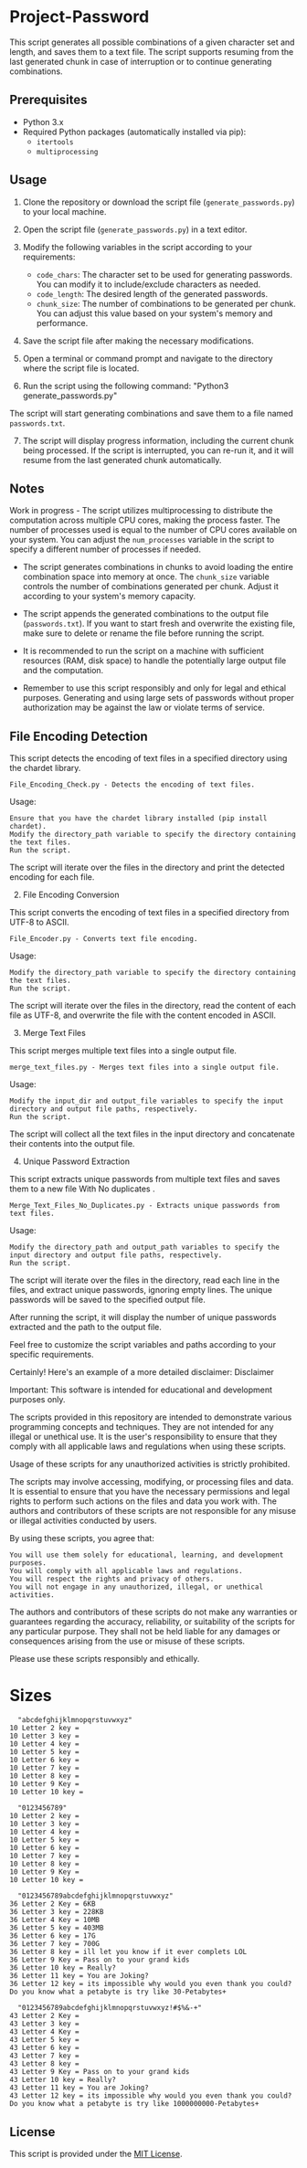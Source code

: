 # Project-Password
This script generates all possible combinations of a given character set and length, and saves them to a text file.
The script supports resuming from the last generated chunk in case of interruption or to continue generating combinations.

## Prerequisites

- Python 3.x
- Required Python packages (automatically installed via pip):
  - `itertools`
  - `multiprocessing`

## Usage

1. Clone the repository or download the script file (`generate_passwords.py`) to your local machine.

2. Open the script file (`generate_passwords.py`) in a text editor.

3. Modify the following variables in the script according to your requirements:

   - `code_chars`: The character set to be used for generating passwords. You can modify it to include/exclude characters as needed.
   - `code_length`: The desired length of the generated passwords.
   - `chunk_size`: The number of combinations to be generated per chunk. You can adjust this value based on your system's memory and performance.

4. Save the script file after making the necessary modifications.

5. Open a terminal or command prompt and navigate to the directory where the script file is located.

6. Run the script using the following command: "Python3 generate_passwords.py"

The script will start generating combinations and save them to a file named `passwords.txt`.

7. The script will display progress information, including the current chunk being processed. If the script is interrupted, you can re-run it, and it will resume from the last generated chunk automatically.

## Notes

Work in progress - The script utilizes multiprocessing to distribute the computation across multiple CPU cores, making the process faster. The number of processes used is equal to the number of CPU cores available on your system. You can adjust the `num_processes` variable in the script to specify a different number of processes if needed.

- The script generates combinations in chunks to avoid loading the entire combination space into memory at once. The `chunk_size` variable controls the number of combinations generated per chunk. Adjust it according to your system's memory capacity.

- The script appends the generated combinations to the output file (`passwords.txt`). If you want to start fresh and overwrite the existing file, make sure to delete or rename the file before running the script.

- It is recommended to run the script on a machine with sufficient resources (RAM, disk space) to handle the potentially large output file and the computation.

- Remember to use this script responsibly and only for legal and ethical purposes. Generating and using large sets of passwords without proper authorization may be against the law or violate terms of service.

## File Encoding Detection

This script detects the encoding of text files in a specified directory using the chardet library.

    File_Encoding_Check.py - Detects the encoding of text files.

Usage:

    Ensure that you have the chardet library installed (pip install chardet).
    Modify the directory_path variable to specify the directory containing the text files.
    Run the script.

The script will iterate over the files in the directory and print the detected encoding for each file.

2. File Encoding Conversion

This script converts the encoding of text files in a specified directory from UTF-8 to ASCII.

    File_Encoder.py - Converts text file encoding.

Usage:

    Modify the directory_path variable to specify the directory containing the text files.
    Run the script.

The script will iterate over the files in the directory, read the content of each file as UTF-8, and overwrite the file with the content encoded in ASCII.

3. Merge Text Files

This script merges multiple text files into a single output file.

    merge_text_files.py - Merges text files into a single output file.

Usage:

    Modify the input_dir and output_file variables to specify the input directory and output file paths, respectively.
    Run the script.

The script will collect all the text files in the input directory and concatenate their contents into the output file.

4. Unique Password Extraction

This script extracts unique passwords from multiple text files and saves them to a new file With No duplicates .

    Merge_Text_Files_No_Duplicates.py - Extracts unique passwords from text files.

Usage:

    Modify the directory_path and output_path variables to specify the input directory and output file paths, respectively.
    Run the script.

The script will iterate over the files in the directory, read each line in the files, and extract unique passwords, ignoring empty lines. The unique passwords will be saved to the specified output file.

After running the script, it will display the number of unique passwords extracted and the path to the output file.

Feel free to customize the script variables and paths according to your specific requirements.

Certainly! Here's an example of a more detailed disclaimer:
Disclaimer

Important: This software is intended for educational and development purposes only.

The scripts provided in this repository are intended to demonstrate various programming concepts and techniques. They are not intended for any illegal or unethical use. It is the user's responsibility to ensure that they comply with all applicable laws and regulations when using these scripts.

Usage of these scripts for any unauthorized activities is strictly prohibited.

The scripts may involve accessing, modifying, or processing files and data. It is essential to ensure that you have the necessary permissions and legal rights to perform such actions on the files and data you work with. The authors and contributors of these scripts are not responsible for any misuse or illegal activities conducted by users.

By using these scripts, you agree that:

    You will use them solely for educational, learning, and development purposes.
    You will comply with all applicable laws and regulations.
    You will respect the rights and privacy of others.
    You will not engage in any unauthorized, illegal, or unethical activities.

The authors and contributors of these scripts do not make any warranties or guarantees regarding the accuracy, reliability, or suitability of the scripts for any particular purpose. They shall not be held liable for any damages or consequences arising from the use or misuse of these scripts.

Please use these scripts responsibly and ethically.

# Sizes

      "abcdefghijklmnopqrstuvwxyz"
    10 Letter 2 key =
    10 Letter 3 key =
    10 Letter 4 key =
    10 Letter 5 key =
    10 Letter 6 key =
    10 Letter 7 key =
    10 Letter 8 key =
    10 Letter 9 Key =
    10 Letter 10 key =
      
      "0123456789"
    10 Letter 2 key =
    10 Letter 3 key =
    10 Letter 4 key =
    10 Letter 5 key =
    10 Letter 6 key =
    10 Letter 7 key =
    10 Letter 8 key =
    10 Letter 9 Key =
    10 Letter 10 key =
    
      "0123456789abcdefghijklmnopqrstuvwxyz"
    36 Letter 2 Key = 6KB
    36 Letter 3 key = 228KB
    36 Letter 4 Key = 10MB
    36 Letter 5 key = 403MB
    36 Letter 6 key = 17G
    36 Letter 7 key = 700G
    36 Letter 8 key = ill let you know if it ever complets LOL
    36 Letter 9 Key = Pass on to your grand kids 
    36 Letter 10 key = Really?
    36 Letter 11 key = You are Joking?
    36 Letter 12 key = its impossible why would you even thank you could? Do you know what a petabyte is try like 30-Petabytes+
    
      "0123456789abcdefghijklmnopqrstuvwxyz!#$%&-+"
    43 Letter 2 Key = 
    43 Letter 3 key = 
    43 Letter 4 Key = 
    43 Letter 5 key = 
    43 Letter 6 key =
    43 Letter 7 key = 
    43 Letter 8 key = 
    43 Letter 9 Key = Pass on to your grand kids 
    43 Letter 10 key = Really?
    43 Letter 11 key = You are Joking?
    43 Letter 12 key = its impossible why would you even thank you could? Do you know what a petabyte is try like 1000000000-Petabytes+

## License

This script is provided under the [MIT License](LICENSE).

